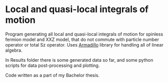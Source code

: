 # Local and quasi-local integrals of motion
Program generating all local and quasi-local integrals of motion for spinless fermion model and XXZ model, that do not commute with particle number operator or total Sz operator.
Uses [Armadillo](https://arma.sourceforge.net/) library for handling all of linear algebra.

In Results folder there is some generated data so far, and some python scripts for data post-processing and plotting.

Code written as a part of my Bachelor thesis.
